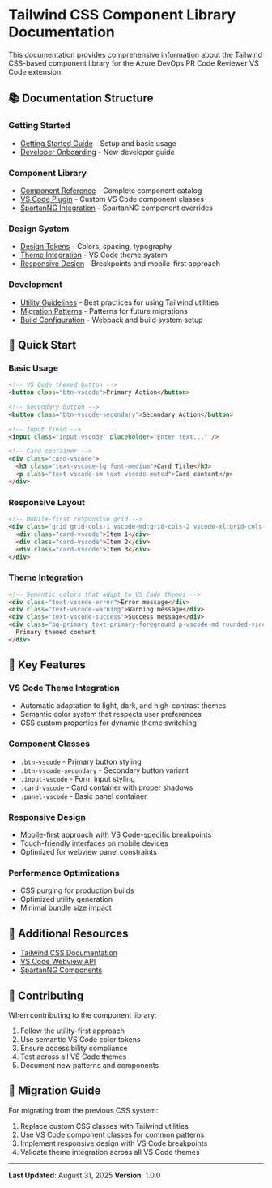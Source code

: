 # Tailwind CSS Component Library Documentation

This documentation provides comprehensive information about the Tailwind CSS-based component library for the Azure DevOps PR Code Reviewer VS Code extension.

## 📚 Documentation Structure

### Getting Started
- [Getting Started Guide](./getting-started.md) - Setup and basic usage
- [Developer Onboarding](./developer-onboarding.md) - New developer guide

### Component Library
- [Component Reference](./component-reference.md) - Complete component catalog
- [VS Code Plugin](./vscode-plugin.md) - Custom VS Code component classes
- [SpartanNG Integration](./spartanng-integration.md) - SpartanNG component overrides

### Design System
- [Design Tokens](./design-tokens.md) - Colors, spacing, typography
- [Theme Integration](./theme-integration.md) - VS Code theme system
- [Responsive Design](./responsive-design.md) - Breakpoints and mobile-first approach

### Development
- [Utility Guidelines](./utility-guidelines.md) - Best practices for using Tailwind utilities
- [Migration Patterns](./migration-patterns.md) - Patterns for future migrations
- [Build Configuration](./build-configuration.md) - Webpack and build system setup

## 🎯 Quick Start

### Basic Usage
```html
<!-- VS Code themed button -->
<button class="btn-vscode">Primary Action</button>

<!-- Secondary button -->
<button class="btn-vscode-secondary">Secondary Action</button>

<!-- Input field -->
<input class="input-vscode" placeholder="Enter text..." />

<!-- Card container -->
<div class="card-vscode">
  <h3 class="text-vscode-lg font-medium">Card Title</h3>
  <p class="text-vscode-sm text-vscode-muted">Card content</p>
</div>
```

### Responsive Layout
```html
<!-- Mobile-first responsive grid -->
<div class="grid grid-cols-1 vscode-md:grid-cols-2 vscode-xl:grid-cols-3 gap-vscode-md">
  <div class="card-vscode">Item 1</div>
  <div class="card-vscode">Item 2</div>
  <div class="card-vscode">Item 3</div>
</div>
```

### Theme Integration
```html
<!-- Semantic colors that adapt to VS Code themes -->
<div class="text-vscode-error">Error message</div>
<div class="text-vscode-warning">Warning message</div>
<div class="text-vscode-success">Success message</div>
<div class="bg-primary text-primary-foreground p-vscode-md rounded-vscode">
  Primary themed content
</div>
```

## 🎨 Key Features

### VS Code Theme Integration
- Automatic adaptation to light, dark, and high-contrast themes
- Semantic color system that respects user preferences
- CSS custom properties for dynamic theme switching

### Component Classes
- `.btn-vscode` - Primary button styling
- `.btn-vscode-secondary` - Secondary button variant
- `.input-vscode` - Form input styling
- `.card-vscode` - Card container with proper shadows
- `.panel-vscode` - Basic panel container

### Responsive Design
- Mobile-first approach with VS Code-specific breakpoints
- Touch-friendly interfaces on mobile devices
- Optimized for webview panel constraints

### Performance Optimizations
- CSS purging for production builds
- Optimized utility generation
- Minimal bundle size impact

## 📖 Additional Resources

- [Tailwind CSS Documentation](https://tailwindcss.com/docs)
- [VS Code Webview API](https://code.visualstudio.com/api/extension-guides/webview)
- [SpartanNG Components](https://www.spartan.ng/)

## 🤝 Contributing

When contributing to the component library:

1. Follow the utility-first approach
2. Use semantic VS Code color tokens
3. Ensure accessibility compliance
4. Test across all VS Code themes
5. Document new patterns and components

## 🔄 Migration Guide

For migrating from the previous CSS system:

1. Replace custom CSS classes with Tailwind utilities
2. Use VS Code component classes for common patterns
3. Implement responsive design with VS Code breakpoints
4. Validate theme integration across all VS Code themes

---

**Last Updated**: August 31, 2025
**Version**: 1.0.0